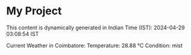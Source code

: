 # My Project

This content is dynamically generated in Indian Time (IST): 2024-04-29 03:08:54 IST


Current Weather in Coimbatore:
Temperature: 28.88 °C
Condition: mist
